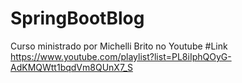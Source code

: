 # SpringBootBlog
Curso ministrado por Michelli Brito no Youtube
#Link
https://www.youtube.com/playlist?list=PL8iIphQOyG-AdKMQWtt1bqdVm8QUnX7_S

